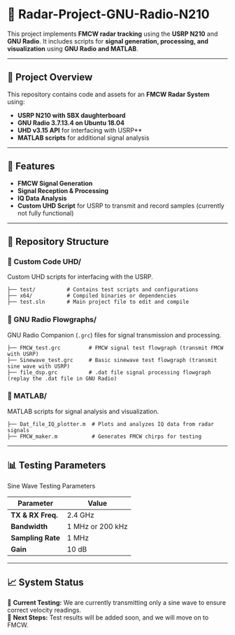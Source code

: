 # 📡 Radar-Project-GNU-Radio-N210

This project implements **FMCW radar tracking** using the **USRP N210** and **GNU Radio**. It includes scripts for **signal generation, processing, and visualization** using **GNU Radio and MATLAB**.

---

## 🚀 Project Overview

This repository contains code and assets for an **FMCW Radar System** using:

- **USRP N210 with SBX daughterboard**
- **GNU Radio 3.7.13.4 on Ubuntu 18.04**
- **UHD v3.15 API** for interfacing with USRP**
- **MATLAB scripts** for additional signal analysis

---

## 📌 Features

- **FMCW Signal Generation**
- **Signal Reception & Processing**
- **IQ Data Analysis**
- **Custom UHD Script** for USRP to transmit and record samples (currently not fully functional)

---

## 📂 Repository Structure

### 🔹 Custom Code UHD/
Custom UHD scripts for interfacing with the USRP.

```
├── test/          # Contains test scripts and configurations
├── x64/           # Compiled binaries or dependencies
├── test.sln       # Main project file to edit and compile
```

### 🔹 GNU Radio Flowgraphs/
GNU Radio Companion (`.grc`) files for signal transmission and processing.

```
├── FMCW_test.grc         # FMCW signal test flowgraph (transmit FMCW with USRP)
├── Sinewave_test.grc     # Basic sinewave test flowgraph (transmit sine wave with USRP)
├── file_dsp.grc          # .dat file signal processing flowgraph (replay the .dat file in GNU Radio)
```

### 🔹 MATLAB/
MATLAB scripts for signal analysis and visualization.

```
├── Dat_file_IQ_plotter.m  # Plots and analyzes IQ data from radar signals
├── FMCW_maker.m           # Generates FMCW chirps for testing
```

---

## 📊 Testing Parameters

Sine Wave Testing Parameters

| Parameter       | Value  |
|---------------|--------|
| **TX & RX Freq.** | 2.4 GHz |
| **Bandwidth** | 1 MHz or 200 kHz |
| **Sampling Rate** | 1 MHz |
| **Gain** | 10 dB |

---

## 📈 System Status

🔹 **Current Testing:** We are currently transmitting only a sine wave to ensure correct velocity readings.  
🔹 **Next Steps:** Test results will be added soon, and we will move on to FMCW.


